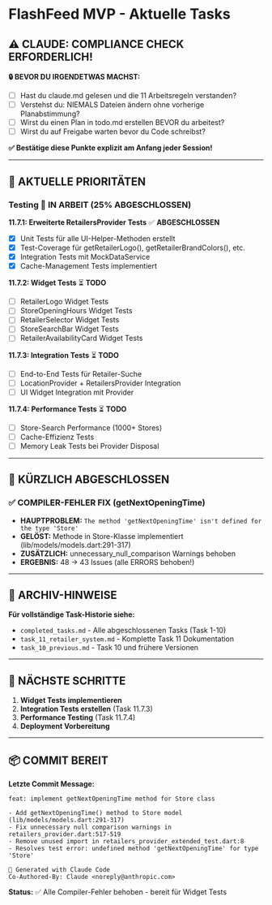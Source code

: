 # FlashFeed MVP - Aktuelle Tasks

## ⚠️ CLAUDE: COMPLIANCE CHECK ERFORDERLICH!
**🔒 BEVOR DU IRGENDETWAS MACHST:**
- ☐ Hast du claude.md gelesen und die 11 Arbeitsregeln verstanden?
- ☐ Verstehst du: NIEMALS Dateien ändern ohne vorherige Planabstimmung?
- ☐ Wirst du einen Plan in todo.md erstellen BEVOR du arbeitest?
- ☐ Wirst du auf Freigabe warten bevor du Code schreibst?

**✅ Bestätige diese Punkte explizit am Anfang jeder Session!**

---

## 🎯 **AKTUELLE PRIORITÄTEN**

### **Testing** 🔄 **IN ARBEIT (25% ABGESCHLOSSEN)**

**11.7.1: Erweiterte RetailersProvider Tests** ✅ **ABGESCHLOSSEN**
- [x] Unit Tests für alle UI-Helper-Methoden erstellt
- [x] Test-Coverage für getRetailerLogo(), getRetailerBrandColors(), etc.
- [x] Integration Tests mit MockDataService
- [x] Cache-Management Tests implementiert

**11.7.2: Widget Tests** ⏳ **TODO**
- [ ] RetailerLogo Widget Tests
- [ ] StoreOpeningHours Widget Tests
- [ ] RetailerSelector Widget Tests
- [ ] StoreSearchBar Widget Tests
- [ ] RetailerAvailabilityCard Widget Tests

**11.7.3: Integration Tests** ⏳ **TODO**
- [ ] End-to-End Tests für Retailer-Suche
- [ ] LocationProvider + RetailersProvider Integration
- [ ] UI Widget Integration mit Provider

**11.7.4: Performance Tests** ⏳ **TODO**
- [ ] Store-Search Performance (1000+ Stores)
- [ ] Cache-Effizienz Tests
- [ ] Memory Leak Tests bei Provider Disposal

---

## 🚨 **KÜRZLICH ABGESCHLOSSEN**

### **✅ COMPILER-FEHLER FIX (getNextOpeningTime)**
- **HAUPTPROBLEM:** `The method 'getNextOpeningTime' isn't defined for the type 'Store'`
- **GELÖST:** Methode in Store-Klasse implementiert (lib/models/models.dart:291-317)
- **ZUSÄTZLICH:** unnecessary_null_comparison Warnings behoben
- **ERGEBNIS:** 48 → 43 Issues (alle ERRORS behoben!)

---

## 📂 **ARCHIV-HINWEISE**

**Für vollständige Task-Historie siehe:**
- `completed_tasks.md` - Alle abgeschlossenen Tasks (Task 1-10)
- `task_11_retailer_system.md` - Komplette Task 11 Dokumentation
- `task_10_previous.md` - Task 10 und frühere Versionen

---

## 🔄 **NÄCHSTE SCHRITTE**

1. **Widget Tests implementieren** 
2. **Integration Tests erstellen** (Task 11.7.3)
3. **Performance Testing** (Task 11.7.4)
4. **Deployment Vorbereitung**

---

## 📦 **COMMIT BEREIT**

**Letzte Commit Message:**
```
feat: implement getNextOpeningTime method for Store class

- Add getNextOpeningTime() method to Store model (lib/models/models.dart:291-317)
- Fix unnecessary null comparison warnings in retailers_provider.dart:517-519
- Remove unused import in retailers_provider_extended_test.dart:8
- Resolves test error: undefined method 'getNextOpeningTime' for type 'Store'

🤖 Generated with Claude Code
Co-Authored-By: Claude <noreply@anthropic.com>
```

**Status:** ✅ Alle Compiler-Fehler behoben - bereit für Widget Tests